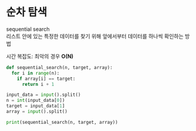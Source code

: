 # 순차 탐색
sequential search  
리스트 안에 있는 특정한 데이터를 찾기 위해 앞에서부터 데이터를 하나씩 확인하는 방법

시간 복잡도: 최악의 경우 **O(N)**

```python
def sequential_search(n, target, array):
  for i in range(n):
    if array[i] == target:
      return i + 1

input_data = input().split()
n = int(input_data[0])
target = input_data[1]
array = input().split()

print(sequential_search(n, target, array))
```